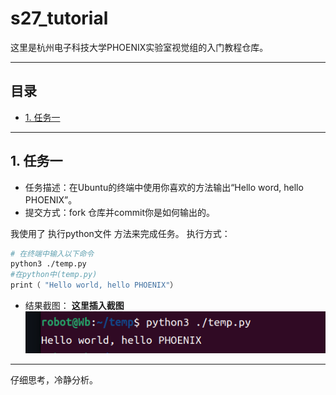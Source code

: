 # s27_tutorial
这里是杭州电子科技大学PHOENIX实验室视觉组的入门教程仓库。

---
## 目录
- [1. 任务一](#任务一)

---
## 1. 任务一
- 任务描述：在Ubuntu的终端中使用你喜欢的方法输出“Hello word, hello PHOENIX”。
- 提交方式：fork 仓库并commit你是如何输出的。

我使用了 执行python文件 方法来完成任务。
执行方式：
```bash
# 在终端中输入以下命令
python3 ./temp.py
#在python中(temp.py)
print（ "Hello world, hello PHOENIX"）
```
- 结果截图：
**这里插入截图**
![在终端运行的图像](./image.png)
---
仔细思考，冷静分析。